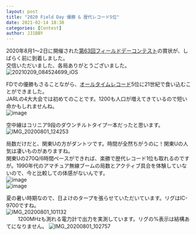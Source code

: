 ```yaml
---
layout: post
title: "2020 Field Day 優勝 & 歴代レコード5位"
date: 2021-02-14 18:30
categories: [Contest]
author: JJ1BBY
---
```

2020年8月1～2日に開催された[第63回フィールドデーコンテスト](https://www.jarl.org/Japanese/1_Tanoshimo/1-1_Contest/fd/2020/index.html)の賞状が、しばらく前に到着しました。  
交信いただいました、各局ありがとうございました。  
![20210209_084524699_iOS](https://user-images.githubusercontent.com/79028771/107872642-f5cc2280-6eee-11eb-842d-90facd7559bf.jpg)  

FDでの優勝もさることながら、[オールタイムレコード](http://je1scj.o.oo7.jp/alltime_fd_xa1.htm#alltime_fd_x1200)5位に21世紀で食い込むことができました。  
JARLの4大大会では初めてのことです。1200も人口が増えてきているので短い命かもしれませんね。  
![image](https://user-images.githubusercontent.com/79028771/107872785-07fa9080-6ef0-11eb-872a-24ad4cd02563.png)  
  
空中線はコリニア9段のダウンチルトタイプ一本だったと思います。
![IMG_20200801_124253](https://user-images.githubusercontent.com/79028771/107872836-82c3ab80-6ef0-11eb-968b-968c16c8f4ce.jpg)  

局数だけだと、関東Uの方がダントツです。時間が全然ちがうのに！関東Uの人気は凄いものがありますね。  
関東Uの270Q/6時間ペースができれば、楽勝で歴代レコード1位も取れるのですが。1990年代のアマチュア無線ブームの局数とアクティブ具合を体験していないので、今と比較しての体感がないんです。  
![image](https://user-images.githubusercontent.com/79028771/107872851-bacaee80-6ef0-11eb-9f8c-45c9d2fed032.png)  
![image](https://user-images.githubusercontent.com/79028771/107872857-c28a9300-6ef0-11eb-9ce4-6648b0d894ec.png)  
  
夏の暑い時期なので、日よけのタープを張らせていただいています。リグはIC-9700ですね。  
![IMG_20200801_101132](https://user-images.githubusercontent.com/79028771/107872941-94598300-6ef1-11eb-8b59-7cd48300f629.jpg)    
　　
1200MHzも測れる電力計で出力を実測しています。リグの%表示は結構あてになりません。
![IMG_20200801_102757](https://user-images.githubusercontent.com/79028771/107872940-90c5fc00-6ef1-11eb-8575-33392548ebfd.jpg)  


